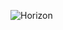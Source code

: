 ![Horizon](https://cdn.discordapp.com/attachments/1076607274132439061/1076610240247767112/image.png)
